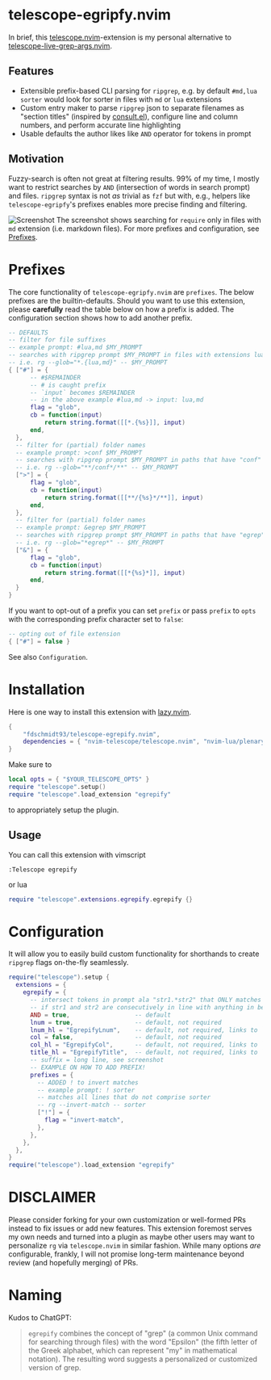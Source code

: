 # telescope-egripfy.nvim

In brief, this [telescope.nvim](https://github.com/nvim-telescope/telescope.nvim)-extension is my personal alternative to [telescope-live-grep-args.nvim](https://github.com/nvim-telescope/telescope-live-grep-args.nvim).

## Features

- Extensible prefix-based CLI parsing for `ripgrep`, e.g. by default `#md,lua sorter` would look for sorter in files with `md` or `lua` extensions
- Custom entry maker to parse `ripgrep` json to separate filenames as "section titles" (inspired by [consult.el](https://github.com/minad/consult)), configure line and column numbers, and perform accurate line highlighting
- Usable defaults the author likes like `AND` operator for tokens in prompt

## Motivation

Fuzzy-search is often not great at filtering results. 99% of my time, I mostly want to restrict searches by `AND` (intersection of words in search prompt) and files. `ripgrep` syntax is not _as_ trivial as `fzf` but with, e.g., helpers like `telescope-egripfy`'s prefixes enables more precise finding and filtering.

![Screenshot](https://user-images.githubusercontent.com/39233597/226608982-b3400cea-3aca-499c-afb3-51912443a240.png)
The screenshot shows searching for `require` only in files with `md` extension (i.e. markdown files). For more prefixes and configuration, see [Prefixes](#prefixes).

# Prefixes

The core functionality of `telescope-egripfy.nvim` are `prefixes`. The below prefixes are the builtin-defaults. Should you want to use this extension, please __carefully__ read the table below on how a prefix is added.  The configuration section shows how to add another prefix.

```lua
-- DEFAULTS
-- filter for file suffixes
-- example prompt: #lua,md $MY_PROMPT
-- searches with ripgrep prompt $MY_PROMPT in files with extensions lua and md
-- i.e. rg --glob="*.{lua,md}" -- $MY_PROMPT
{ ["#"] = {
      -- #$REMAINDER
      -- # is caught prefix
      -- `input` becomes $REMAINDER
      -- in the above example #lua,md -> input: lua,md
      flag = "glob",
      cb = function(input)
          return string.format([[*.{%s}]], input)
      end,
  },
  -- filter for (partial) folder names
  -- example prompt: >conf $MY_PROMPT
  -- searches with ripgrep prompt $MY_PROMPT in paths that have "conf" in folder
  -- i.e. rg --glob="**/conf*/**" -- $MY_PROMPT
  [">"] = {
      flag = "glob",
      cb = function(input)
          return string.format([[**/{%s}*/**]], input)
      end,
  },
  -- filter for (partial) folder names
  -- example prompt: &egrep $MY_PROMPT
  -- searches with ripgrep prompt $MY_PROMPT in paths that have "egrep" in file name
  -- i.e. rg --glob="*egrep*" -- $MY_PROMPT
  ["&"] = {
      flag = "glob",
      cb = function(input)
          return string.format([[*{%s}*]], input)
      end,
  }
}
```
If you want to opt-out of a prefix you can set `prefix` or pass `prefix` to `opts` with the corresponding prefix character set to `false`:

```lua
-- opting out of file extension
{ ["#"] = false }
```

See also `Configuration`.

# Installation

Here is one way to install this extension with [lazy.nvim](https://github.com/folke/lazy.nvim).

```lua
{
    "fdschmidt93/telescope-egrepify.nvim",
    dependencies = { "nvim-telescope/telescope.nvim", "nvim-lua/plenary.nvim" }
}
```

Make sure to

```lua
local opts = { "$YOUR_TELESCOPE_OPTS" }
require "telescope".setup()
require "telescope".load_extension "egrepify"
```

to appropriately setup the plugin.


## Usage

You can call this extension with vimscript

```vim
:Telescope egrepify
```

or lua

```lua
require "telescope".extensions.egrepify.egrepify {}
```


# Configuration

It will allow you to easily build custom functionality for shorthands to create `ripgrep` flags on-the-fly seamlessly.

```lua
require("telescope").setup {
  extensions = {
    egrepify = {
      -- intersect tokens in prompt ala "str1.*str2" that ONLY matches
      -- if str1 and str2 are consecutively in line with anything in between (wildcard)
      AND = true,                  -- default
      lnum = true,                 -- default, not required
      lnum_hl = "EgrepifyLnum",    -- default, not required, links to `Constant`
      col = false,                 -- default, not required
      col_hl = "EgrepifyCol",      -- default, not required, links to `Constant`
      title_hl = "EgrepifyTitle",  -- default, not required, links to `Title`
      -- suffix = long line, see screenshot
      -- EXAMPLE ON HOW TO ADD PREFIX!
      prefixes = {
        -- ADDED ! to invert matches
        -- example prompt: ! sorter
        -- matches all lines that do not comprise sorter
        -- rg --invert-match -- sorter
        ["!"] = {
          flag = "invert-match",
        },
      },
    },
  },
}
require("telescope").load_extension "egrepify"
```

# DISCLAIMER

Please consider forking for your own customization or well-formed PRs instead to fix issues or add new features. This extension foremost serves my own needs and turned into a plugin as maybe other users may want to personalize `rg` via `telescope.nvim` in similar fashion. While many options _are_ configurable, frankly, I will not promise long-term maintenance beyond review (and hopefully merging) of PRs.

# Naming

Kudos to ChatGPT:

> `egrepify` combines the concept of "grep" (a common Unix command for searching through files) with the word "Epsilon" (the fifth letter of the Greek alphabet, which can represent "my" in mathematical notation). The resulting word suggests a personalized or customized version of grep.

